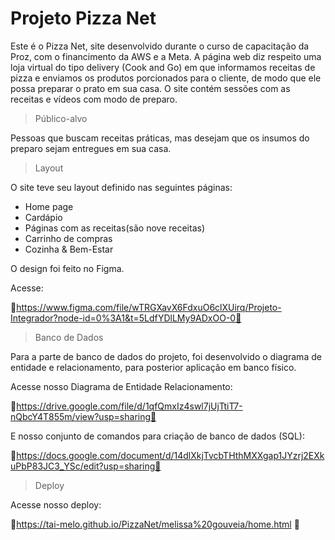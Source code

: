 # Projeto Pizza Net

Este é  o Pizza Net, site desenvolvido  durante o curso de capacitação da Proz, com o financimento da AWS e a Meta. A página web diz respeito uma loja virtual 
do tipo delivery (Cook and Go) em que informamos receitas de pizza e enviamos os produtos porcionados para o cliente, de modo que ele possa preparar o prato em
sua casa. O site contém sessões com as receitas e vídeos com modo de preparo.


>Público-alvo

Pessoas que  buscam receitas práticas, mas desejam que os insumos do preparo sejam entregues em sua casa. 

>Layout

O site teve seu layout definido nas seguintes páginas:

* Home page
* Cardápio
* Páginas com as receitas(são nove receitas)
* Carrinho de compras
* Cozinha & Bem-Estar

O design foi feito no Figma.

Acesse: 

🔗https://www.figma.com/file/wTRGXavX6FdxuO6clXUirq/Projeto-Integrador?node-id=0%3A1&t=5LdfYDlLMy9ADxOO-0🔗 


>Banco de Dados

Para a parte de banco de dados do projeto, foi desenvolvido o diagrama de entidade e relacionamento, para posterior aplicação em banco físico.

Acesse nosso Diagrama de Entidade Relacionamento:

🔗https://drive.google.com/file/d/1qfQmxIz4swl7jUjTtiT7-nQbcY4T855m/view?usp=sharing🔗

E nosso conjunto de comandos para criação de banco de dados (SQL):

🔗https://docs.google.com/document/d/14dlXkjTvcbTHthMXXgap1JYzrj2EXkuPbP83JC3_YSc/edit?usp=sharing🔗

> Deploy

Acesse nosso deploy:

🔗https://tai-melo.github.io/PizzaNet/melissa%20gouveia/home.html 🔗
